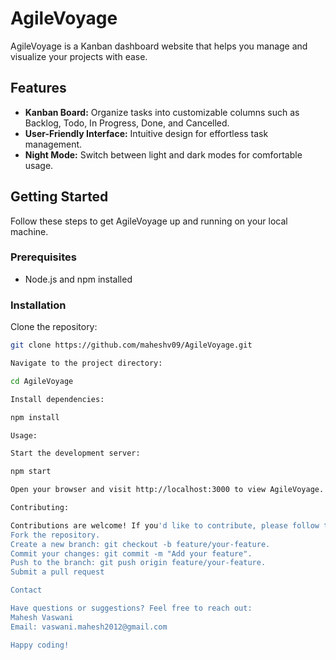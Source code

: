 # AgileVoyage

AgileVoyage is a Kanban dashboard website that helps you manage and visualize your projects with ease.

## Features

- **Kanban Board:** Organize tasks into customizable columns such as Backlog, Todo, In Progress, Done, and Cancelled.
- **User-Friendly Interface:** Intuitive design for effortless task management.
- **Night Mode:** Switch between light and dark modes for comfortable usage.

## Getting Started

Follow these steps to get AgileVoyage up and running on your local machine.

### Prerequisites

- Node.js and npm installed

### Installation

Clone the repository:

   ```bash
   git clone https://github.com/maheshv09/AgileVoyage.git

Navigate to the project directory:

cd AgileVoyage

Install dependencies:

npm install

Usage:

Start the development server:

npm start

Open your browser and visit http://localhost:3000 to view AgileVoyage.

Contributing:

Contributions are welcome! If you'd like to contribute, please follow these steps:
Fork the repository.
Create a new branch: git checkout -b feature/your-feature.
Commit your changes: git commit -m "Add your feature".
Push to the branch: git push origin feature/your-feature.
Submit a pull request

Contact

Have questions or suggestions? Feel free to reach out:
Mahesh Vaswani
Email: vaswani.mahesh2012@gmail.com

Happy coding!
